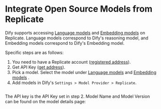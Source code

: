 # Integrate Open Source Models from Replicate

Dify supports accessing [Language models](https://replicate.com/collections/language-models) and [Embedding models](https://replicate.com/collections/embedding-models) on Replicate. Language models correspond to Dify's reasoning model, and Embedding models correspond to Dify's Embedding model.

Specific steps are as follows:

1. You need to have a Replicate account ([registered address](https://replicate.com/signin?next=/docs)).
2. Get API Key ([get address](https://replicate.com/signin?next=/docs)).
3. Pick a model. Select the model under [Language models](https://replicate.com/collections/language-models) and [Embedding models](https://replicate.com/collections/embedding-models) .
4. Add models in Dify's `Settings > Model Provider > Replicate`.

<figure><img src="https://assets-docs.dify.ai//img/en/models-integration/6cd6a9e4ae99fdbb87ff96a98a8b36b3.webp" alt=""><figcaption></figcaption></figure>

The API key is the API Key set in step 2. Model Name and Model Version can be found on the model details page:

<figure><img src="https://assets-docs.dify.ai//img/en/models-integration/301090201162d1eba3554ae36b39a355.webp" alt=""><figcaption></figcaption></figure>
